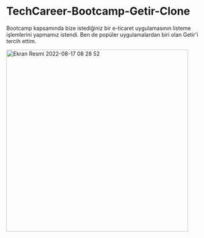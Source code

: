 # TechCareer-Bootcamp-Getir-Clone
Bootcamp kapsamında bize istediğiniz bir e-ticaret uygulamasının listeme işlemlerini yapmamız istendi. Ben de popüler uygulamalardan biri olan Getir'i tercih ettim.


<img width="477" alt="Ekran Resmi 2022-08-17 08 28 52" src="https://user-images.githubusercontent.com/98783085/185041981-61e8fcfc-1b8e-428e-bee6-cf5d43677208.png">
